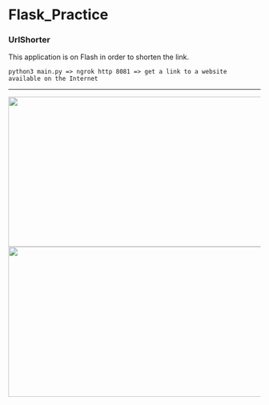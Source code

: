 # Flask_Practice
### UrlShorter
This application is on Flash in order to shorten the link.
```
python3 main.py => ngrok http 8081 => get a link to a website available on the Internet
```
----
<img src="https://i.ibb.co/Yt3QLm5/1KA.jpg" width="800" height="300" alt="">
<img src="https://i.ibb.co/wYFv9wz/2KA.jpg" width="800" height="300" alt="">
